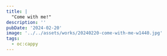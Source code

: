 ```yaml
---
title: |
  "Come with me!"
description: ''
pubDate: '2024-02-20'
image: '../../assets/works/20240220-come-with-me-w1440.jpg'
tags:
  - oc:cappy
---
```

